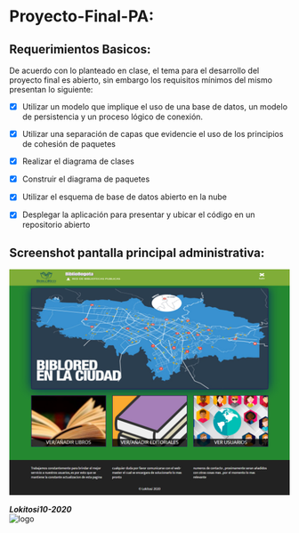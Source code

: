 # Proyecto-Final-PA:

## Requerimientos Basicos:

De acuerdo con lo planteado en clase, el tema para el desarrollo del proyecto final es abierto, sin embargo los requisitos mínimos del mismo presentan lo siguiente:

- [x] Utilizar un modelo que implique el uso de una base de datos, un modelo de persistencia y un proceso lógico de conexión.

- [x] Utilizar una separación de capas que evidencie el uso de los principios de cohesión de paquetes 

- [x] Realizar el diagrama de clases

- [x] Construir el diagrama de paquetes

- [x] Utilizar el esquema de base de datos abierto en la nube

- [x] Desplegar la aplicación para presentar y ubicar el código en un repositorio abierto

## Screenshot pantalla principal administrativa:
<img src="/biblioteca2/ss1.jpg" alt="SS1"/>

***Lokitosi10-2020***</br>
<img src="https://pbs.twimg.com/profile_images/1301791062340431873/QTc959wG_400x400.jpg" alt="logo"/>
